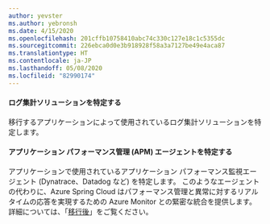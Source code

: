 ```yaml
---
author: yevster
ms.author: yebronsh
ms.date: 4/15/2020
ms.openlocfilehash: 201cffb10758410abc74c330c127e18c1c5355dc
ms.sourcegitcommit: 226ebca0d0e3b918928f58a3a7127be49e4aca87
ms.translationtype: HT
ms.contentlocale: ja-JP
ms.lasthandoff: 05/08/2020
ms.locfileid: "82990174"
---
```

#### <a name="identify-log-aggregation-solutions"></a>ログ集計ソリューションを特定する

移行するアプリケーションによって使用されているログ集計ソリューションを特定します。

#### <a name="identify-application-performance-management-apm-agents"></a>アプリケーション パフォーマンス管理 (APM) エージェントを特定する

アプリケーションで使用されているアプリケーション パフォーマンス監視エージェント (Dynatrace、Datadog など) を特定します。 このようなエージェントの代わりに、Azure Spring Cloud はパフォーマンス管理と異常に対するリアルタイムの応答を実現するための Azure Monitor との緊密な統合を提供します。 詳細については、「[移行後](#post-migration)」をご覧ください。
